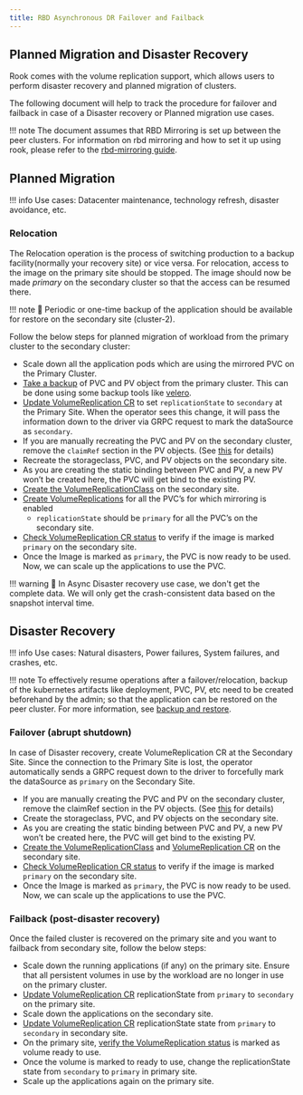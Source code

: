 ```yaml
---
title: RBD Asynchronous DR Failover and Failback
---
```


## Planned Migration and Disaster Recovery

Rook comes with the volume replication support, which allows users to perform disaster recovery and planned migration of clusters.

The following document will help to track the procedure for failover and failback in case of a Disaster recovery or Planned migration use cases.

!!! note
    The document assumes that RBD Mirroring is set up between the peer clusters.
    For information on rbd mirroring and how to set it up using rook, please refer to
    the [rbd-mirroring guide](rbd-mirroring.md).

## Planned Migration

!!! info
    Use cases: Datacenter maintenance, technology refresh, disaster avoidance, etc.

### Relocation

The Relocation operation is the process of switching production to a
backup facility(normally your recovery site) or vice versa. For relocation,
access to the image on the primary site should be stopped.
The image should now be made *primary* on the secondary cluster so that
the access can be resumed there.

!!! note
    :memo: Periodic or one-time backup of
    the application should be available for restore on the secondary site (cluster-2).

Follow the below steps for planned migration of workload from the primary
cluster to the secondary cluster:

* Scale down all the application pods which are using the
    mirrored PVC on the Primary Cluster.
* [Take a backup](rbd-mirroring.md#backup-&-restore) of PVC and PV object from the primary cluster.
    This can be done using some backup tools like
    [velero](https://velero.io/docs/main/).
* [Update VolumeReplication CR](rbd-mirroring.md#create-a-volumereplication-cr) to set `replicationState` to `secondary` at the Primary Site.
    When the operator sees this change, it will pass the information down to the
    driver via GRPC request to mark the dataSource as `secondary`.
* If you are manually recreating the PVC and PV on the secondary cluster,
    remove the `claimRef` section in the PV objects. (See [this](rbd-mirroring.md#restore-the-backup-on-cluster-2) for details)
* Recreate the storageclass, PVC, and PV objects on the secondary site.
* As you are creating the static binding between PVC and PV, a new PV won’t
    be created here, the PVC will get bind to the existing PV.
* [Create the VolumeReplicationClass](rbd-mirroring.md#create-a-volume-replication-class-cr) on the secondary site.
* [Create VolumeReplications](rbd-mirroring.md#create-a-volumereplication-cr) for all the PVC’s for which mirroring is enabled
    * `replicationState` should be `primary` for all the PVC’s on the secondary site.
* [Check VolumeReplication CR status](rbd-mirroring.md#checking-replication-status) to verify if the image is marked `primary` on the secondary site.
* Once the Image is marked as `primary`, the PVC is now ready
    to be used. Now, we can scale up the applications to use the PVC.

!!! warning
    :memo: In Async Disaster recovery use case, we don't get
    the complete data.
    We will only get the crash-consistent data based on the snapshot interval time.

## Disaster Recovery

!!! info
    Use cases: Natural disasters, Power failures, System failures, and crashes, etc.

!!! note
    To effectively resume operations after a failover/relocation,
    backup of the kubernetes artifacts like deployment, PVC, PV, etc need to be created beforehand by the admin; so that the application can be restored on the peer cluster. For more information, see [backup and restore](rbd-mirroring.md#backup-&-restore).

### Failover (abrupt shutdown)

In case of Disaster recovery, create VolumeReplication CR at the Secondary Site.
Since the connection to the Primary Site is lost, the operator automatically
sends a GRPC request down to the driver to forcefully mark the dataSource as `primary`
on the Secondary Site.

* If you are manually creating the PVC and PV on the secondary cluster, remove
    the claimRef section in the PV objects. (See [this](rbd-mirroring.md#restore-the-backup-on-cluster-2) for details)
* Create the storageclass, PVC, and PV objects on the secondary site.
* As you are creating the static binding between PVC and PV, a new PV won’t be
    created here, the PVC will get bind to the existing PV.
* [Create the VolumeReplicationClass](rbd-mirroring.md#create-a-volume-replication-class-cr) and [VolumeReplication CR](rbd-mirroring.md#create-a-volumereplication-cr) on the secondary site.
* [Check VolumeReplication CR status](rbd-mirroring.md#checking-replication-status) to verify if the image is marked `primary` on the secondary site.
* Once the Image is marked as `primary`, the PVC is now ready to be used. Now,
    we can scale up the applications to use the PVC.

### Failback (post-disaster recovery)

Once the failed cluster is recovered on the primary site and you want to failback
from secondary site, follow the below steps:

* Scale down the running applications (if any) on the primary site.
    Ensure that all persistent volumes in use by the workload are no
    longer in use on the primary cluster.
* [Update VolumeReplication CR](rbd-mirroring.md#create-a-volumereplication-cr) replicationState
    from `primary` to `secondary` on the primary site.
* Scale down the applications on the secondary site.
* [Update VolumeReplication CR](rbd-mirroring.md#create-a-volumereplication-cr) replicationState state from `primary` to
    `secondary` in secondary site.
* On the primary site, [verify the VolumeReplication status](rbd-mirroring.md#checking-replication-status) is marked as
    volume ready to use.
* Once the volume is marked to ready to use, change the replicationState state
    from `secondary` to `primary` in primary site.
* Scale up the applications again on the primary site.
